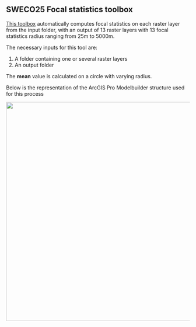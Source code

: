 ## SWECO25 Focal statistics toolbox

[This toolbox](focal_statistics_SWECO25.tbx) automatically computes focal statistics on each raster layer from the input folder, with an output of 13 raster layers with 13 focal statistics radius ranging from 25m to 5000m. 

The necessary inputs for this tool are:

1. A folder containing one or several raster layers
2. An output folder

The **mean**  value is calculated on a circle with varying radius. 

Below is the representation of the ArcGIS Pro Modelbuilder structure used for this process 

<img src="https://github.com/NKulling/SWECO25/blob/main/figs/focal_statistics_modelbuilder_SWECO25.JPG" width="600">



